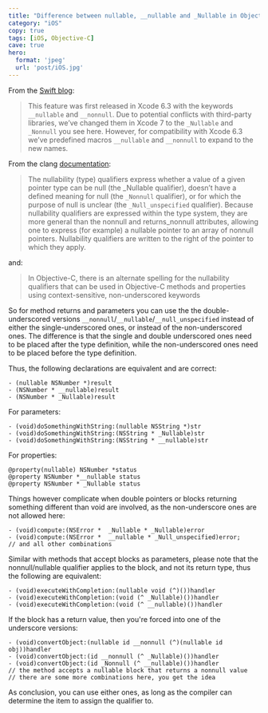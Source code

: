 ```yaml
---
title: "Difference between nullable, __nullable and _Nullable in Objective-C"
category: "iOS"
copy: true
tags: [iOS, Objective-C]
cave: true
hero:
  format: 'jpeg'
  url: 'post/iOS.jpg'
---
```

From the [Swift blog](https://developer.apple.com/swift/blog/?id=25):

> This feature was first released in Xcode 6.3 with the keywords `__nullable` and `__nonnull`. Due to potential conflicts with third-party libraries, we’ve changed them in Xcode 7 to the `_Nullable` and `_Nonnull` you see here. However, for compatibility with Xcode 6.3 we’ve predefined macros `__nullable` and `__nonnull` to expand to the new names.

From the clang [documentation](https://clang.llvm.org/docs/AttributeReference.html#nullability-attributes):

> The nullability (type) qualifiers express whether a value of a given pointer type can be null (the _Nullable qualifier), doesn’t have a defined meaning for null (the `_Nonnull` qualifier), or for which the purpose of null is unclear (the `_Null_unspecified` qualifier). Because nullability qualifiers are expressed within the type system, they are more general than the nonnull and returns_nonnull attributes, allowing one to express (for example) a nullable pointer to an array of nonnull pointers. Nullability qualifiers are written to the right of the pointer to which they apply.

and:

> In Objective-C, there is an alternate spelling for the nullability qualifiers that can be used in Objective-C methods and properties using context-sensitive, non-underscored keywords

So for method returns and parameters you can use the the double-underscored versions `__nonnull`/`__nullable`/`__null_unspecified` instead of either the single-underscored ones, or instead of the non-underscored ones. The difference is that the single and double underscored ones need to be placed after the type definition, while the non-underscored ones need to be placed before the type definition.

Thus, the following declarations are equivalent and are correct:

```objc
- (nullable NSNumber *)result
- (NSNumber * __nullable)result
- (NSNumber * _Nullable)result
```

For parameters:

```objc
- (void)doSomethingWithString:(nullable NSString *)str
- (void)doSomethingWithString:(NSString * _Nullable)str
- (void)doSomethingWithString:(NSString * __nullable)str
```

For properties:

```objc
@property(nullable) NSNumber *status
@property NSNumber *__nullable status
@property NSNumber * _Nullable status
```

Things however complicate when double pointers or blocks returning something different than void are involved, as the non-underscore ones are not allowed here:

```objc
- (void)compute:(NSError *  _Nullable * _Nullable)error
- (void)compute:(NSError *  __nullable * _Null_unspecified)error;
// and all other combinations
```

Similar with methods that accept blocks as parameters, please note that the nonnull/nullable qualifier applies to the block, and not its return type, thus the following are equivalent:

```objc
- (void)executeWithCompletion:(nullable void (^)())handler
- (void)executeWithCompletion:(void (^ _Nullable)())handler
- (void)executeWithCompletion:(void (^ __nullable)())handler
```

If the block has a return value, then you're forced into one of the underscore versions:

```objc
- (void)convertObject:(nullable id __nonnull (^)(nullable id obj))handler
- (void)convertObject:(id __nonnull (^ _Nullable)())handler
- (void)convertObject:(id _Nonnull (^ __nullable)())handler
// the method accepts a nullable block that returns a nonnull value
// there are some more combinations here, you get the idea
```

As conclusion, you can use either ones, as long as the compiler can determine the item to assign the qualifier to.

